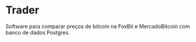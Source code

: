# Trader

Software para comparar preços de bitcoin na FoxBit e MercadoBitcoin com banco de dados Postgres.

